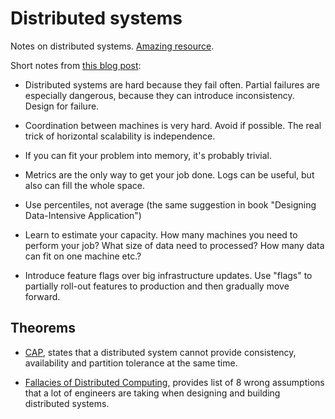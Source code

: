 # Distributed systems

Notes on distributed systems. [Amazing resource](https://www.the-paper-trail.org/post/2014-08-09-distributed-systems-theory-for-the-distributed-systems-engineer/).

Short notes from [this blog post](https://www.somethingsimilar.com/2013/01/14/notes-on-distributed-systems-for-young-bloods/):

- Distributed systems  are hard because they fail often. Partial failures are especially dangerous, because they can introduce inconsistency. Design for failure.

- Coordination between machines is very hard. Avoid if possible. The real trick of horizontal scalability is independence.

- If you can fit your problem into memory, it's probably trivial.

- Metrics are the only way to get your job done. Logs can be useful, but also can fill the whole space.

- Use percentiles, not average (the same suggestion in book "Designing Data-Intensive Application")

- Learn to estimate your capacity. How many machines you need to perform your job? What size of data need to processed? How many data can fit on one machine etc.?

- Introduce feature flags over big infrastructure updates. Use "flags" to partially roll-out features to production and then gradually move forward.

## Theorems

- [CAP](https://en.wikipedia.org/wiki/CAP_theorem), states that a distributed system cannot provide consistency, availability and partition tolerance at the same time.

- [Fallacies of Distributed Computing](https://en.wikipedia.org/wiki/Fallacies_of_Distributed_Computing), provides list of 8 wrong assumptions that a lot of engineers are taking when designing and building distributed systems.
